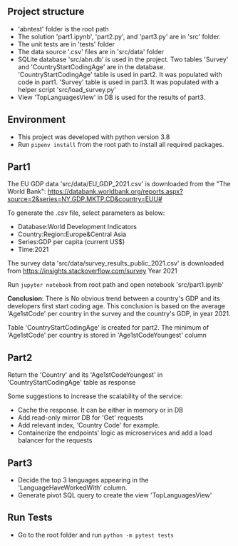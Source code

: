 ## Project structure
- 'abntest' folder is the root path
- The solution 'part1.ipynb', 'part2.py', and 'part3.py' are in 'src' folder.
- The unit tests are in 'tests' folder
- The data source '.csv' files are in 'src/data' folder
- SQLite database 'src/abn.db' is used in the project. Two tables 'Survey' and 'CountryStartCodingAge' are in the database.
'CountryStartCodingAge' table is used in part2. It was populated with code in part1. 'Survey' table is used in part3. It 
was populated with a helper script 'src/load_survey.py'
- View 'TopLanguagesView' in DB is used for the results of part3. 

## Environment
- This project was developed with python version 3.8
- Run `pipenv install` from the root path to install all required packages.

## Part1
The EU GDP data 'src/data/EU_GDP_2021.csv' is downloaded from the "The World Bank": https://databank.worldbank.org/reports.aspx?source=2&series=NY.GDP.MKTP.CD&country=EUU# 

To generate the .csv file, select parameters as below:
- Database:World Development Indicators
- Country:Region:Europe&Central Asia
- Series:GDP per capita (current US$)
- Time:2021

The survey data 'src/data/survey_results_public_2021.csv' is downloaded from https://insights.stackoverflow.com/survey  Year 2021

Run  `jupyter notebook` from root path and open notebook 'src/part1.ipynb'

**Conclusion**: There is No obvious trend between a country's GDP and its developers first start coding age.
This conclusion is based on the average 'Age1stCode' per country in the survey and the country's GDP, in year 2021.

Table 'CountryStartCodingAge' is created for part2. 
The minimum of 'Age1stCode' per country is stored in 'Age1stCodeYoungest' column 

## Part2
Return the 'Country' and its 'Age1stCodeYoungest' in 'CountryStartCodingAge' table as response

Some suggestions to increase the scalability of the service:
- Cache the response. It can be either in memory or in DB 
- Add read-only mirror DB for 'Get' requests 
- Add relevant index, 'Country Code' for example. 
- Containerize the endpoints' logic as microservices and add a load balancer for the requests

## Part3
- Decide the top 3 languages appearing in the 'LanguageHaveWorkedWith' column.
- Generate pivot SQL query to create the view 'TopLanguagesView'


## Run Tests
- Go to the root folder and run `python -m pytest tests`
